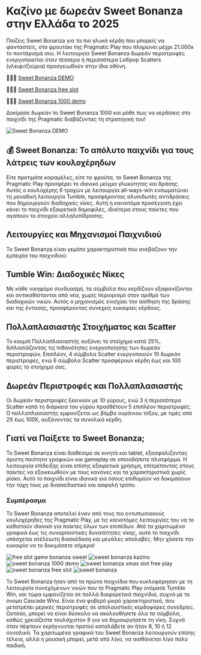# Καζίνο με δωρεάν Sweet Bonanza στην Ελλάδα το 2025

Παίζεις Sweet Bonanza για τα πιο γλυκά κέρδη που μπορείς να φανταστείς, στο φρουτάκι της Pragmatic Play που πληρώνει μέχρι 21.000x το ποντάρισμά σου. Η λειτουργία Sweet Bonanza δωρεάν περιστροφές ενεργοποιείται όταν τέσσερα ή περισσότερα Lollipop Scatters (γλειφιτζούρια) προσγειωθούν στην ίδια οθόνη.

🎰🎰🎰 [Sweet Bonanza DEMO](https://tinyurl.com/5cf9vu6b)

💎💎💎 [Sweet Bonanza free slot​](https://tinyurl.com/5cf9vu6b)

🌟🌟🌟 [Sweet Bonanza 1000 demo​](https://tinyurl.com/5cf9vu6b)

Δοκίμασε δωρεάν το Sweet Bonanza 1000 και μάθε πως να κερδίσεις στο παιχνίδι της Pragmatic διαβάζοντας τη στρατηγική του!

![Sweet Bonanza DEMO](https://ts2.mm.bing.net/th?q=Sweet%20Bonanza%20DEMO)


## 💰 Sweet Bonanza: Το απόλυτο παιχνίδι για τους λάτρεις των κουλοχέρηδων

Είτε προτιμάτε καραμέλες, είτε τα φρούτα, το Sweet Bonanza της Pragmatic Play προσφέρει το ιδανικό μείγμα γλυκύτητας και δράσης. Αυτός ο κουλοχέρης 6 τροχών με λειτουργία all-ways-win ενσωματώνει τη μοναδική λειτουργία Tumble, προσφέροντας αλυσιδωτές αντιδράσεις που δημιουργούν διαδοχικές νίκες. Αυτή η καινοτόμα προσέγγιση έχει κάνει το παιχνίδι εξαιρετικά δημοφιλές, ιδιαίτερα στους παίκτες που αγαπούν το στοιχείο αλληλεπίδρασης.

## Λειτουργίες και Μηχανισμοί Παιχνιδιού

Το Sweet Bonanza είναι γεμάτο χαρακτηριστικά που ανεβάζουν την εμπειρία του παιχνιδιού:

## Tumble Win: Διαδοχικές Νίκες

Με κάθε νικηφόρο συνδυασμό, τα σύμβολα που κερδίζουν εξαφανίζονται και αντικαθίστανται από νέα, χωρίς περιορισμό στον αριθμό των διαδοχικών νικών. Αυτός ο μηχανισμός ενισχύει την αίσθηση της δράσης και της έντασης, προσφέροντας συνεχείς ευκαιρίες κέρδους.

## Πολλαπλασιαστής Στοιχήματος και Scatter

Το κουμπί Πολλαπλασιαστής αυξάνει το στοίχημα κατά 25%, διπλασιάζοντας τις πιθανότητες ενεργοποίησης των δωρεάν περιστροφών. Επιπλέον, 4 σύμβολα Scatter ενεργοποιούν 10 δωρεάν περιστροφές, ενώ 6 σύμβολα Scatter προσφέρουν κέρδη έως και 100 φορές το στοίχημά σας.

## Δωρεάν Περιστροφές και Πολλαπλασιαστής

Οι δωρεάν περιστροφές ξεκινούν με 10 γύρους, ενώ 3 ή περισσότερα Scatter κατά τη διάρκεια του γύρου προσθέτουν 5 επιπλέον περιστροφές. Ο πολλαπλασιαστής εμφανίζεται ως βόμβα ουράνιου τόξου, με τιμές από 2Χ έως 100Χ, αυξάνοντας τα συνολικά κέρδη.

## Γιατί να Παίξετε το Sweet Bonanza;

Το Sweet Bonanza είναι διαθέσιμο σε κινητά και tablet, εξασφαλίζοντας άριστη ποιότητα γραφικών και gameplay σε οποιαδήποτε πλατφόρμα. Η λειτουργία επίδειξης είναι επίσης εξαιρετικά χρήσιμη, επιτρέποντας στους παίκτες να εξοικειωθούν με τους κανόνες και τα χαρακτηριστικά χωρίς ρίσκο. Αυτό το παιχνίδι είναι ιδανικό για όσους επιθυμούν να δοκιμάσουν την τύχη τους με διασκεδαστικό και ασφαλή τρόπο.

### Συμπέρασμα

Το Sweet Bonanza αποτελεί έναν από τους πιο εντυπωσιακούς κουλοχέρηδες της Pragmatic Play, με τις καινοτόμες λειτουργίες του να το καθιστούν ιδανικό για παίκτες όλων των επιπέδων. Από τα χαριτωμένα γραφικά έως τις συναρπαστικές δυνατότητες νίκης, αυτό το παιχνίδι υπόσχεται ατέλειωτη διασκέδαση και μεγάλες απολαβές. Μην χάσετε την ευκαιρία να το δοκιμάσετε σήμερα!

![free slot game bonanza sweet​](https://ts2.mm.bing.net/th?q=free%20slot%20game%20bonanza%20sweet​)
![sweet bonanza kazino​​​​​​](https://ts2.mm.bing.net/th?q=sweet%20bonanza%20kazino)
![sweet bonanza 1000 demo](https://ts2.mm.bing.net/th?q=sweet%20bonanza%201000%20demo​)
![sweet bonanza xmas slot free play​](https://ts2.mm.bing.net/th?q=sweet%20bonanza%20xmas%20slot%20free%20play​​)
![sweet bonanza free slot​](https://ts2.mm.bing.net/th?q=sweet%20bonanza%20free%20slot)
![sweet bonanza​](https://ts2.mm.bing.net/th?q=sweet%20bonanza)

Το Sweet Bonanza ήταν από τα πρώτα παιχνίδια που κυκλοφόρησαν με τη λειτουργία συνεχόμενων νικών που το Pragmatic Play ονόμασε Tumble Win, και τώρα εμφανίζεται σε πολλά διαφορετικά παιχνίδια, συχνά με το όνομα Cascade Wins. Είναι ένα φοβερό μικρό χαρακτηριστικό, που μετατρέπει μερικές περιστροφές σε απολαυστικές κερδοφόρες συνεδρίες. Ωστόσο, μπορεί να είναι δύσκολο να ακολουθήσετε όλα τα σύμβολα, καθώς χρειάζεστε τουλάχιστον 8 για να δημιουργήσετε τη νίκη. Συχνά όταν πέφτουν  εκρήγνυνται προτού καταλάβετε αν ήταν 8, 10 ή 12 συνολικά. Τα χαριτωμένα γραφικά του Sweet Bonanza λειτουργούν επίσης τέλεια, αλλά η μουσική μπορεί, μετά από λίγο, να αισθάνεται λίγο πολύ παιδική.
